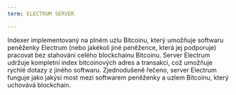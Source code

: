 ```yaml
---
term: ELECTRUM SERVER

---
```

Indexer implementovaný na plném uzlu Bitcoinu, který umožňuje softwaru peněženky Electrum (nebo jakékoli jiné peněžence, která jej podporuje) pracovat bez stahování celého blockchainu Bitcoinu. Server Electrum udržuje kompletní index bitcoinových adres a transakcí, což umožňuje rychlé dotazy z jiného softwaru. Zjednodušeně řečeno, server Electrum funguje jako jakýsi most mezi softwarem peněženky a uzlem Bitcoinu, který uchovává blockchain.